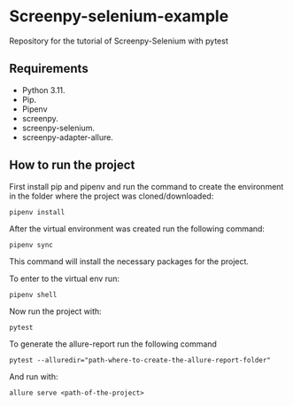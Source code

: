 # Screenpy-selenium-example

Repository for the tutorial of Screenpy-Selenium with pytest


## Requirements

- Python 3.11.
- Pip.
- Pipenv 
- screenpy.
- screenpy-selenium.
- screenpy-adapter-allure.

## How to run the project

First install pip and pipenv and run the command to create the environment in the folder where the project was cloned/downloaded:

`pipenv install`

After the virtual environment was created run the following command:

`pipenv sync`

This command will install the necessary packages for the project.

To enter to the virtual env run:

`pipenv shell`

Now run the project with:

`pytest`

To generate the allure-report run the following command

`pytest --alluredir="path-where-to-create-the-allure-report-folder"`

And run with:

`allure serve <path-of-the-project>`